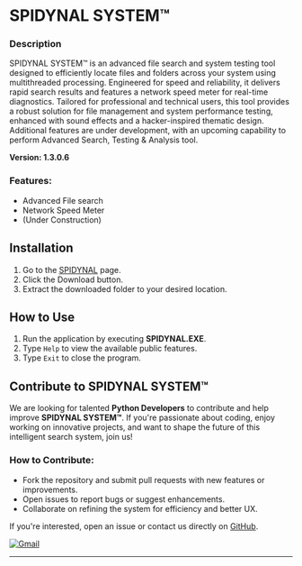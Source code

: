 # SPIDYNAL SYSTEM™

### Description
SPIDYNAL SYSTEM™ is an advanced file search and system testing tool designed to efficiently locate files and folders across your system using multithreaded processing. Engineered for speed and reliability, it delivers rapid search results and features a network speed meter for real-time diagnostics. Tailored for professional and technical users, this tool provides a robust solution for file management and system performance testing, enhanced with sound effects and a hacker-inspired thematic design. Additional features are under development, with an upcoming capability to perform Advanced Search, Testing & Analysis tool.

**Version: 1.3.0.6**

### Features:
- Advanced File search
- Network Speed Meter
- (Under Construction)

## Installation
1. Go to the [SPIDYNAL](https://github.com/maiz-an/SPIDYNAL/releases) page.
2. Click the Download button.</li>
3. Extract the downloaded folder to your desired location.

## How to Use
1. Run the application by executing **SPIDYNAL.EXE**.
2. Type `Help` to view the available public features.
3. Type `Exit` to close the program.

## Contribute to SPIDYNAL SYSTEM™
We are looking for talented **Python Developers** to contribute and help improve **SPIDYNAL SYSTEM™**. If you're passionate about coding, enjoy working on innovative projects, and want to shape the future of this intelligent search system, join us!

### How to Contribute:
- Fork the repository and submit pull requests with new features or improvements.
- Open issues to report bugs or suggest enhancements.
- Collaborate on refining the system for efficiency and better UX.

If you're interested, open an issue or contact us directly on [GitHub](https://github.com/maiz-an).

<a href="mailto:mohamedmaizanmunas@outlook.com"><img src="https://img.shields.io/badge/Gmail-Contact%20Us-D14836?style=for-the-badge&logo=gmail&logoColor=white" alt="Gmail"></a>

------
